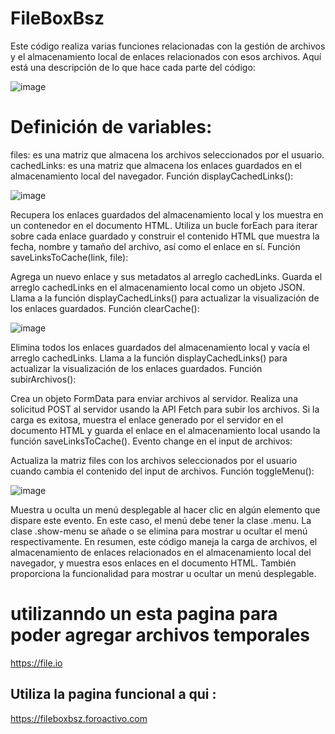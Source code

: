 # FileBoxBsz

Este código realiza varias funciones relacionadas con la gestión de archivos y el almacenamiento local de enlaces relacionados con esos archivos. Aquí está una descripción de lo que hace cada parte del código:

![image](https://github.com/AvastrOficial/Archivador-BSZ/assets/91764815/d83a1ab8-42df-4369-b73d-5d2c731de4f4)


# Definición de variables:

files: es una matriz que almacena los archivos seleccionados por el usuario.
cachedLinks: es una matriz que almacena los enlaces guardados en el almacenamiento local del navegador.
Función displayCachedLinks():

![image](https://github.com/AvastrOficial/Archivador-BSZ/assets/91764815/fe1a5f7b-a2f0-4f48-8359-2171eab243a0)


Recupera los enlaces guardados del almacenamiento local y los muestra en un contenedor en el documento HTML.
Utiliza un bucle forEach para iterar sobre cada enlace guardado y construir el contenido HTML que muestra la fecha, nombre y tamaño del archivo, así como el enlace en sí.
Función saveLinksToCache(link, file):

Agrega un nuevo enlace y sus metadatos al arreglo cachedLinks.
Guarda el arreglo cachedLinks en el almacenamiento local como un objeto JSON.
Llama a la función displayCachedLinks() para actualizar la visualización de los enlaces guardados.
Función clearCache():

![image](https://github.com/AvastrOficial/Archivador-BSZ/assets/91764815/21c7dce4-7649-4b17-ba11-492f53d81080)


Elimina todos los enlaces guardados del almacenamiento local y vacía el arreglo cachedLinks.
Llama a la función displayCachedLinks() para actualizar la visualización de los enlaces guardados.
Función subirArchivos():

Crea un objeto FormData para enviar archivos al servidor.
Realiza una solicitud POST al servidor usando la API Fetch para subir los archivos.
Si la carga es exitosa, muestra el enlace generado por el servidor en el documento HTML y guarda el enlace en el almacenamiento local usando la función saveLinksToCache().
Evento change en el input de archivos:

Actualiza la matriz files con los archivos seleccionados por el usuario cuando cambia el contenido del input de archivos.
Función toggleMenu():

![image](https://github.com/AvastrOficial/Archivador-BSZ/assets/91764815/a7e0e75f-43eb-424f-bdc4-fc0a468ce195)


Muestra u oculta un menú desplegable al hacer clic en algún elemento que dispare este evento. En este caso, el menú debe tener la clase .menu.
La clase .show-menu se añade o se elimina para mostrar u ocultar el menú respectivamente.
En resumen, este código maneja la carga de archivos, el almacenamiento de enlaces relacionados en el almacenamiento local del navegador, y muestra esos enlaces en el documento HTML. También proporciona la funcionalidad para mostrar u ocultar un menú desplegable.

# utilizanndo un esta pagina para poder agregar archivos temporales
https://file.io
## Utiliza la pagina funcional a qui :
https://fileboxbsz.foroactivo.com
